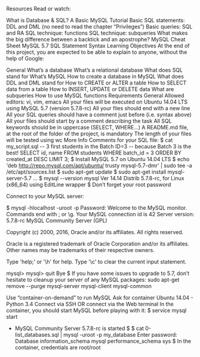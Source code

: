 Resources
Read or watch:

What is Database & SQL?
A Basic MySQL Tutorial
Basic SQL statements: DDL and DML (no need to read the chapter “Privileges”)
Basic queries: SQL and RA
SQL technique: functions
SQL technique: subqueries
What makes the big difference between a backtick and an apostrophe?
MySQL Cheat Sheet
MySQL 5.7 SQL Statement Syntax
Learning Objectives
At the end of this project, you are expected to be able to explain to anyone, without the help of Google:

General
What’s a database
What’s a relational database
What does SQL stand for
What’s MySQL
How to create a database in MySQL
What does DDL and DML stand for
How to CREATE or ALTER a table
How to SELECT data from a table
How to INSERT, UPDATE or DELETE data
What are subqueries
How to use MySQL functions
Requirements
General
Allowed editors: vi, vim, emacs
All your files will be executed on Ubuntu 14.04 LTS using MySQL 5.7 (version 5.7.8-rc)
All your files should end with a new line
All your SQL queries should have a comment just before (i.e. syntax above)
All your files should start by a comment describing the task
All SQL keywords should be in uppercase (SELECT, WHERE…)
A README.md file, at the root of the folder of the project, is mandatory
The length of your files will be tested using wc
More Info
Comments for your SQL file:
$ cat my_script.sql
-- 3 first students in the Batch ID=3
-- because Batch 3 is the best!
SELECT id, name FROM students WHERE batch_id = 3 ORDER BY created_at DESC LIMIT 3;
$
Install MySQL 5.7 on Ubuntu 14.04 LTS
$ echo 'deb http://repo.mysql.com/apt/ubuntu/ trusty mysql-5.7-dmr' | sudo tee -a /etc/apt/sources.list
$ sudo apt-get update
$ sudo apt-get install mysql-server-5.7
...
$ mysql --version
mysql  Ver 14.14 Distrib 5.7.8-rc, for Linux (x86_64) using  EditLine wrapper
$
Don’t forget your root password

Connect to your MySQL server:

$ mysql -hlocalhost -uroot -p
Password: 
Welcome to the MySQL monitor.  Commands end with ; or \g.
Your MySQL connection id is 42
Server version: 5.7.8-rc MySQL Community Server (GPL)

Copyright (c) 2000, 2016, Oracle and/or its affiliates. All rights reserved.

Oracle is a registered trademark of Oracle Corporation and/or its
affiliates. Other names may be trademarks of their respective
owners.

Type 'help;' or '\h' for help. Type '\c' to clear the current input statement.

mysql> 
mysql> quit
Bye
$
If you have some issues to upgrade to 5.7, don’t hesitate to cleanup your server of any MySQL packages: sudo apt-get remove --purge mysql-server mysql-client mysql-common

Use “container-on-demand” to run MySQL
Ask for container Ubuntu 14.04 - Python 3.4
Connect via SSH
OR connect via the Web terminal
In the container, you should start MySQL before playing with it:
$ service mysql start
 * MySQL Community Server 5.7.8-rc is started
$
$ cat 0-list_databases.sql | mysql -uroot -p my_database
Enter password: 
Database
information_schema
mysql
performance_schema
sys
$
In the container, credentials are root/root
